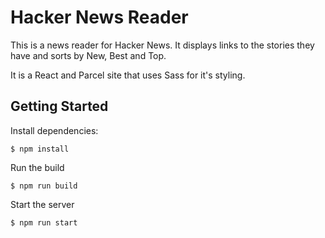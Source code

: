 # Hacker News Reader

This is a news reader for Hacker News. It displays links to the stories they have and sorts by New, Best and Top. 

It is a React and Parcel site that uses Sass for it's styling. 


## Getting Started

Install dependencies:
```
$ npm install
```

Run the build
```
$ npm run build
```

Start the server
```
$ npm run start
```

